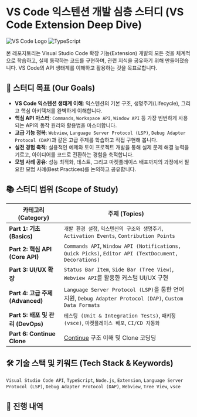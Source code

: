 # VS Code 익스텐션 개발 심층 스터디 (VS Code Extension Deep Dive)

![VS Code Logo](https://img.shields.io/badge/Visual_Studio_Code-007ACC?style=for-the-badge&logo=visualstudiocode&logoColor=white) ![TypeScript](https://img.shields.io/badge/TypeScript-3178C6?style=for-the-badge&logo=typescript&logoColor=white)

본 레포지토리는 Visual Studio Code 확장 기능(Extension) 개발의 모든 것을 체계적으로 학습하고, 실제 동작하는 코드를 구현하며, 관련 지식을 공유하기 위해 만들어졌습니다. VS Code의 API 생태계를 이해하고 활용하는 것을 목표로합니다.

## 🎯 스터디 목표 (Our Goals)

* **VS Code 익스텐션 생태계 이해**: 익스텐션의 기본 구조, 생명주기(Lifecycle), 그리고 핵심 아키텍처를 완벽하게 이해합니다.
* **핵심 API 마스터**: `Commands`, `Workspace API`, `Window API` 등 가장 빈번하게 사용되는 API의 동작 원리와 활용법을 마스터합니다.
* **고급 기능 정복**: `Webview`, `Language Server Protocol (LSP)`, `Debug Adapter Protocol (DAP)`과 같은 고급 주제를 학습하고 직접 구현해 봅니다.
* **실전 경험 축적**: 실용적인 예제와 토이 프로젝트 개발을 통해 실제 문제 해결 능력을 기르고, 아이디어를 코드로 전환하는 경험을 축적합니다.
* **모범 사례 공유**: 성능 최적화, 테스트, 그리고 마켓플레이스 배포까지의 과정에서 필요한 모범 사례(Best Practices)를 논의하고 공유합니다.

## 📚 스터디 범위 (Scope of Study)

| 카테고리 (Category)    | 주제 (Topics)                                                                                                    |
| ---------------------- | ---------------------------------------------------------------------------------------------------------------- |
| **Part 1: 기초 (Basics)** | `개발 환경 설정`, `익스텐션의 구조와 생명주기`, `Activation Events`, `Contribution Points`                       |
| **Part 2: 핵심 API (Core API)** | `Commands API`, `Window API (Notifications, Quick Picks)`, `Editor API (TextDocument, Decorations)`      |
| **Part 3: UI/UX 확장** | `Status Bar Item`, `Side Bar (Tree View)`, `Webview API`를 활용한 커스텀 UI/UX 구현                               |
| **Part 4: 고급 주제 (Advanced)** | `Language Server Protocol (LSP)`을 통한 언어 지원, `Debug Adapter Protocol (DAP)`, `Custom Data Formats` |
| **Part 5: 배포 및 관리 (DevOps)** | `테스팅 (Unit & Integration Tests)`, `패키징 (vsce)`, `마켓플레이스 배포`, `CI/CD 자동화`                  |
| **Part 6: Continue Clone** | [Continue](https://github.com/continuedev/continue/) 구조 이해 및 Clone 코딩딩            |

## 🛠️ 기술 스택 및 키워드 (Tech Stack & Keywords)

`Visual Studio Code API`, `TypeScript`, `Node.js`, `Extension`, `Language Server Protocol (LSP)`, `Debug Adapter Protocol (DAP)`, `Webview`, `Tree View`, `vsce`

## 🚀 진행 내역